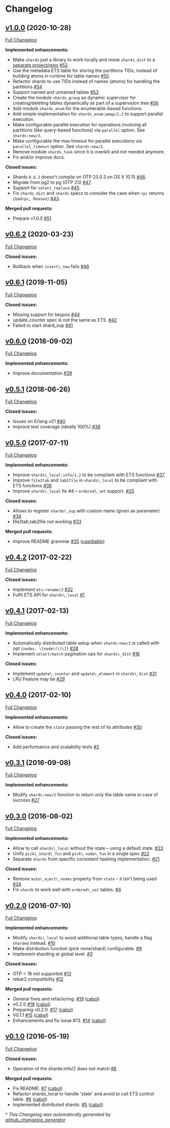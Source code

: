 # Changelog

## [v1.0.0](https://github.com/cabol/shards/tree/v1.0.0) (2020-10-28)

[Full Changelog](https://github.com/cabol/shards/compare/v0.6.2...v1.0.0)

**Implemented enhancements:**

- Make `shards` just a library to work locally and move `shards_dist` to a
  [separate project/repo](https://github.com/cabol/shards_dist) [#52](https://github.com/cabol/shards/issues/52).
- Use the metadata ETS table for storing the partitions TIDs, instead of
  building atoms in runtime for table names [#55](https://github.com/cabol/shards/issues/55).
- Refactor shards to use TIDs instead of names (atoms) for handling the
  partitions [#54](https://github.com/cabol/shards/issues/54).
- Support named and unnamed tables [#53](https://github.com/cabol/shards/issues/53).
- Create the module `shards_group` as dynamic supervisor for creating/deleting
  tables dynamically as part of a supervision tree [#56](https://github.com/cabol/shards/issues/56).
- Add module `shards_enum` for the enumerable-based functions.
- Add simple implementation for `shards_enum:pmap/2,3` to support parallel
  execution.
- Make configurable parallel execution for operations involving all partitions
  (like query-based functions) via `parallel` option. See `shards:new/2`.
- Make configurable the max timeout for parallel executions via
  `parallel_timeout` option. See `shards:new/2`.
- Remove module `shards_task` since it is overkill and not needed anymore.
- Fix and/or improve docs.

**Closed issues:**

- Shards `0.6.2` doesn't compile on OTP 23.0.3 on OS X 10.15 [#48](https://github.com/cabol/shards/issues/48).
- Migrate from pg2 to pg (OTP 23) [#47](https://github.com/cabol/shards/issues/47).
- Support for `select_replace` [#45](https://github.com/cabol/shards/issues/45).
- Fix `shards_dist` and `shards` specs to consider the case when `rpc` returns
  `{badrpc, Reason}` [#43](https://github.com/cabol/shards/issues/43).

**Merged pull requests:**

- Prepare v1.0.0 [#51](https://github.com/cabol/shards/pull/51)

## [v0.6.2](https://github.com/cabol/shards/tree/v0.6.2) (2020-03-23)

[Full Changelog](https://github.com/cabol/shards/compare/v0.6.1...v0.6.2)

**Closed issues:**

- Rollback when `insert\_new` fails [\#46](https://github.com/cabol/shards/issues/46)

## [v0.6.1](https://github.com/cabol/shards/tree/v0.6.1) (2019-11-05)

[Full Changelog](https://github.com/cabol/shards/compare/v0.6.0...v0.6.1)

**Closed issues:**

- Missing support for keypos [\#44](https://github.com/cabol/shards/issues/44)
- update\_counter spec is not the same as ETS. [\#42](https://github.com/cabol/shards/issues/42)
- Failed to start shard\_sup [\#41](https://github.com/cabol/shards/issues/41)

## [v0.6.0](https://github.com/cabol/shards/tree/v0.6.0) (2018-09-02)

[Full Changelog](https://github.com/cabol/shards/compare/v0.5.1...v0.6.0)

**Implemented enhancements:**

- Improve documentation [\#39](https://github.com/cabol/shards/issues/39)

## [v0.5.1](https://github.com/cabol/shards/tree/v0.5.1) (2018-06-26)

[Full Changelog](https://github.com/cabol/shards/compare/v0.5.0...v0.5.1)

**Closed issues:**

- Issues on Erlang v21 [\#40](https://github.com/cabol/shards/issues/40)
- Improve test coverage \(ideally 100%\) [\#38](https://github.com/cabol/shards/issues/38)

## [v0.5.0](https://github.com/cabol/shards/tree/v0.5.0) (2017-07-11)

[Full Changelog](https://github.com/cabol/shards/compare/v0.4.2...v0.5.0)

**Implemented enhancements:**

- Improve `shards\_local:info/1,2` to be compliant with ETS functions [\#37](https://github.com/cabol/shards/issues/37)
- Improve `file2tab` and `tab2file` in `shards\_local` to be compliant with ETS functions [\#36](https://github.com/cabol/shards/issues/36)
- Improve `shards\_local` fix \#4 – `ordered\_set` support. [\#25](https://github.com/cabol/shards/issues/25)

**Closed issues:**

- Allows to register `shards\_sup` with custom name \(given as parameter\) [\#34](https://github.com/cabol/shards/issues/34)
- file2tab,tab2file not working  [\#33](https://github.com/cabol/shards/issues/33)

**Merged pull requests:**

- Improve README grammar [\#35](https://github.com/cabol/shards/pull/35) ([casidiablo](https://github.com/casidiablo))

## [v0.4.2](https://github.com/cabol/shards/tree/v0.4.2) (2017-02-22)

[Full Changelog](https://github.com/cabol/shards/compare/v0.4.1...v0.4.2)

**Closed issues:**

- Implement `ets:rename/2` [\#32](https://github.com/cabol/shards/issues/32)
- Fulfil ETS API for `shards\_local` [\#1](https://github.com/cabol/shards/issues/1)

## [v0.4.1](https://github.com/cabol/shards/tree/v0.4.1) (2017-02-13)

[Full Changelog](https://github.com/cabol/shards/compare/v0.4.0...v0.4.1)

**Implemented enhancements:**

- Automatically distributed table setup when `shards:new/2` is called with opt `{nodes, \[node\(\)\]}` [\#28](https://github.com/cabol/shards/issues/28)
- Implement `select/match` pagination ops for `shards\_dist` [\#16](https://github.com/cabol/shards/issues/16)

**Closed issues:**

- Implement `update\_counter` and `update\_element` in `shards\_dist` [\#31](https://github.com/cabol/shards/issues/31)
- LRU Feature may be  [\#29](https://github.com/cabol/shards/issues/29)

## [v0.4.0](https://github.com/cabol/shards/tree/v0.4.0) (2017-02-10)

[Full Changelog](https://github.com/cabol/shards/compare/v0.3.1...v0.4.0)

**Implemented enhancements:**

- Allow to create the `state` passing the rest of its attributes [\#30](https://github.com/cabol/shards/issues/30)

**Closed issues:**

- Add performance and scalability tests [\#2](https://github.com/cabol/shards/issues/2)

## [v0.3.1](https://github.com/cabol/shards/tree/v0.3.1) (2016-09-08)

[Full Changelog](https://github.com/cabol/shards/compare/v0.3.0...v0.3.1)

**Implemented enhancements:**

- Modify `shards:new/2` function to return only the table name in case of success [\#27](https://github.com/cabol/shards/issues/27)

## [v0.3.0](https://github.com/cabol/shards/tree/v0.3.0) (2016-08-02)

[Full Changelog](https://github.com/cabol/shards/compare/v0.2.0...v0.3.0)

**Implemented enhancements:**

- Allow to call `shards\_local` without the state – using a default state. [\#23](https://github.com/cabol/shards/issues/23)
- Unify `pick\_shard\_fun` and `pick\_node\_fun` in a single spec [\#22](https://github.com/cabol/shards/issues/22)
- Separate `shards` from specific consistent hashing implementation. [\#21](https://github.com/cabol/shards/issues/21)

**Closed issues:**

- Remove `auto\_eject\_nodes` property from `state` – it isn't being used [\#24](https://github.com/cabol/shards/issues/24)
- Fix `shards` to work well with `ordered\_set` tables. [\#4](https://github.com/cabol/shards/issues/4)

## [v0.2.0](https://github.com/cabol/shards/tree/v0.2.0) (2016-07-10)

[Full Changelog](https://github.com/cabol/shards/compare/v0.1.0...v0.2.0)

**Implemented enhancements:**

- Modify `shards\_local` to avoid additional table types, handle a flag `sharded` instead. [\#10](https://github.com/cabol/shards/issues/10)
- Make distribution function \(pick none/shard\) configurable. [\#9](https://github.com/cabol/shards/issues/9)
- Implement sharding at global level. [\#3](https://github.com/cabol/shards/issues/3)

**Closed issues:**

- OTP \< 18 not supported [\#13](https://github.com/cabol/shards/issues/13)
- rebar2 compatibility [\#12](https://github.com/cabol/shards/issues/12)

**Merged pull requests:**

- General fixes and refactoring. [\#19](https://github.com/cabol/shards/pull/19) ([cabol](https://github.com/cabol))
- v0.2.0 [\#18](https://github.com/cabol/shards/pull/18) ([cabol](https://github.com/cabol))
- Preparing v0.2.0. [\#17](https://github.com/cabol/shards/pull/17) ([cabol](https://github.com/cabol))
- V0.1.1 [\#15](https://github.com/cabol/shards/pull/15) ([cabol](https://github.com/cabol))
- Enhancements and fix issue \#13. [\#14](https://github.com/cabol/shards/pull/14) ([cabol](https://github.com/cabol))

## [v0.1.0](https://github.com/cabol/shards/tree/v0.1.0) (2016-05-19)

[Full Changelog](https://github.com/cabol/shards/compare/765c5e9f6e350b46076d8a525ac0d18fba909e27...v0.1.0)

**Closed issues:**

- Operation of the shards:info/2 does not match [\#8](https://github.com/cabol/shards/issues/8)

**Merged pull requests:**

- Fix README. [\#7](https://github.com/cabol/shards/pull/7) ([cabol](https://github.com/cabol))
- Refactor shards\_local to handle 'state' and avoid to call ETS control table. [\#6](https://github.com/cabol/shards/pull/6) ([cabol](https://github.com/cabol))
- Implemented distributed shards. [\#5](https://github.com/cabol/shards/pull/5) ([cabol](https://github.com/cabol))



\* *This Changelog was automatically generated by [github_changelog_generator](https://github.com/github-changelog-generator/github-changelog-generator)*
